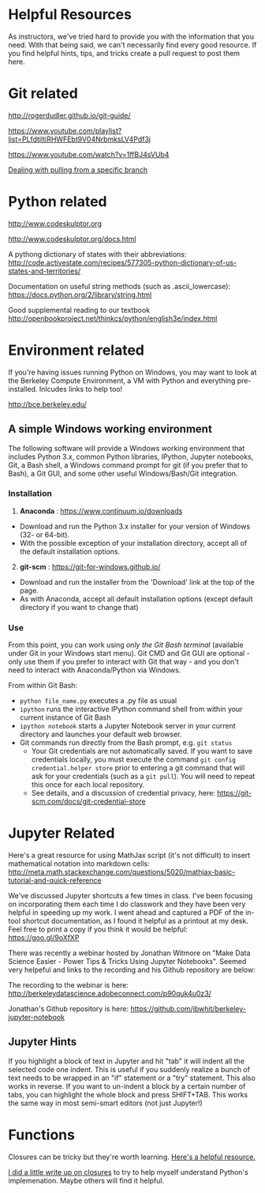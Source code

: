# Helpful Resources
As instructors, we've tried hard to provide you with the information that you need. With that being said, we can't necessarily find every good resource. If you find helpful hints, tips, and tricks create a pull request to post them here.

# Git related

http://rogerdudler.github.io/git-guide/

https://www.youtube.com/playlist?list=PLfdtiltiRHWFEbt9V04NrbmksLV4Pdf3j

https://www.youtube.com/watch?v=1ffBJ4sVUb4

[Dealing with pulling from a specific branch](http://stackoverflow.com/questions/658885/how-do-you-get-git-to-always-pull-from-a-specific-branch)

# Python related

http://www.codeskulptor.org

http://www.codeskulptor.org/docs.html

A pythong dictionary of states with their abbreviations: http://code.activestate.com/recipes/577305-python-dictionary-of-us-states-and-territories/

Documentation on useful string methods (such as .ascii_lowercase):
https://docs.python.org/2/library/string.html

Good supplemental reading to our textbook
http://openbookproject.net/thinkcs/python/english3e/index.html

# Environment related

If you're having issues running Python on Windows, you may want to look at the Berkeley Compute Environment, a VM with Python and everything pre-installed. Inlcudes links to help too!

http://bce.berkeley.edu/

## A simple Windows working environment

The following software will provide a Windows working environment that includes Python 3.x, common Python libraries, IPython, Jupyter notebooks, Git, a Bash shell, a Windows command prompt for git (if you prefer that to Bash), a Git GUI, and some other useful Windows/Bash/Git integration.

### Installation
1. **Anaconda** : https://www.continuum.io/downloads
  * Download and run the Python 3.x installer for your version of Windows (32- or 64-bit).
  * With the possible exception of your installation directory, accept all of the default installation options.  
2. **git-scm** : https://git-for-windows.github.io/
  * Download and run the installer from the 'Download' link at the top of the page.
  * As with Anaconda, accept all default installation options (except default directory if you want to change that)  

### Use
From this point, you can work using *only the Git Bash terminal* (available under Git in your Windows start menu). Git CMD and Git GUI are optional - only use them if you prefer to interact with Git that way - and you don't need to interact with Anaconda/Python via Windows.

From within Git Bash:
- `python file_name.py` executes a .py file as usual
- `ipython` runs the interactive IPython command shell from within your current instance of Git Bash
- `ipython notebook` starts a Jupyter Notebook server in your current directory and launches your default web browser.
- Git commands run directly from the Bash prompt, e.g. `git status`
  * Your Git credentials are not automatically saved. If you want to save credentials locally, you must execute the command `git config credential.helper store` prior to entering a git command that will ask for your credentials (such as a `git pull`). You will need to repeat this once for each local repository.
  * See details, and a discussion of credential privacy, here: https://git-scm.com/docs/git-credential-store

# Jupyter Related

Here's a great resource for using MathJax script (it's not difficult) to insert mathematical notation into markdown cells:
http://meta.math.stackexchange.com/questions/5020/mathjax-basic-tutorial-and-quick-reference

We've discussed Jupyter shortcuts a few times in class. I've been focusing on incorporating them each time I do classwork and they have been very helpful in speeding up my work. I went ahead and captured a PDF of the in-tool shortcut documentation, as I found it helpful as a printout at my desk. Feel free to print a copy if you think it would be helpful: https://goo.gl/9oXfXP

There was recently a webinar hosted by Jonathan Witmore on "Make Data Science Easier - Power Tips & Tricks Using Jupyter Notebooks".  Seemed very helpeful and links to the recording and his Github repository are below:

  The recording to the webinar is here:
  http://berkeleydatascience.adobeconnect.com/p90quk4u0z3/

  Jonathan's Github repository is here: https://github.com/jbwhit/berkeley-jupyter-notebook

## Jupyter Hints
If you highlight a block of text in Jupyter and hit "tab" it will indent all the selected code one indent. This is useful if you suddenly realize a bunch of text needs to be wrapped in an "if" statement or a "try" statement.
This also works in reverse. If you want to un-indent a block by a certain number of tabs, you can highlight the whole block and press SHIFT+TAB.
This works the same way in most semi-smart editors (not just Jupyter!)


# Functions

Closures can be tricky but they're worth learning. [Here's a helpful resource.](https://docs.python.org/3/faq/programming.html#why-am-i-getting-an-unboundlocalerror-when-the-variable-has-a-value)

[I did a little write up on closures](http://newtodatascience.blogspot.com/2016/02/understanding-closer-in-python.html) to try to help myself understand Python's implemenation. Maybe others will find it helpful.

